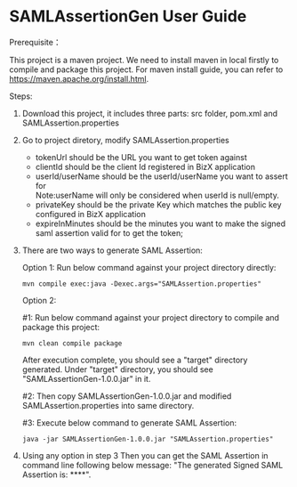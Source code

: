 # SAMLAssertionGen User Guide

Prerequisite：

This project is a maven project. We need to install maven in local firstly to compile and package this project. For maven install guide, you can refer to https://maven.apache.org/install.html.


Steps:

1. Download this project, it includes three parts: src folder, pom.xml and SAMLAssertion.properties

2. Go to project diretory, modify SAMLAssertion.properties</br>
    * tokenUrl should be the URL you want to get token against</br>
    * clientId should be the client Id registered in BizX application</br>
    * userId/userName should be the userId/userName you want to assert for</br> 
      Note:userName will only be considered when userId is null/empty.
    * privateKey should be the private Key which matches the public key configured in BizX application</br>
    * expireInMinutes should be the minutes you want to make the signed saml assertion valid for to get the token;
   
   
3.  There are two ways to generate SAML Assertion:

    Option 1:  Run below command against your project directory directly:

        mvn compile exec:java -Dexec.args="SAMLAssertion.properties"

    Option 2: 
    
      #1: Run below command against your project directory to compile and package this project:

        mvn clean compile package
  
      After execution complete, you should see a "target" directory generated. Under "target" directory, you should see "SAMLAssertionGen-1.0.0.jar" in it.


     #2: Then copy SAMLAssertionGen-1.0.0.jar and modified SAMLAssertion.properties into same directory.
     
     #3: Execute below command to generate SAML Assertion:
    
        java -jar SAMLAssertionGen-1.0.0.jar "SAMLAssertion.properties"

4. Using any option in step 3 Then you can get the SAML Assertion in command line following below message: "The generated Signed SAML Assertion is: ****".
